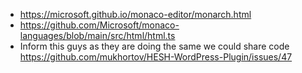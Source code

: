 - https://microsoft.github.io/monaco-editor/monarch.html
- https://github.com/Microsoft/monaco-languages/blob/main/src/html/html.ts
- Inform this guys as they are doing the same we could share code https://github.com/mukhortov/HESH-WordPress-Plugin/issues/47
